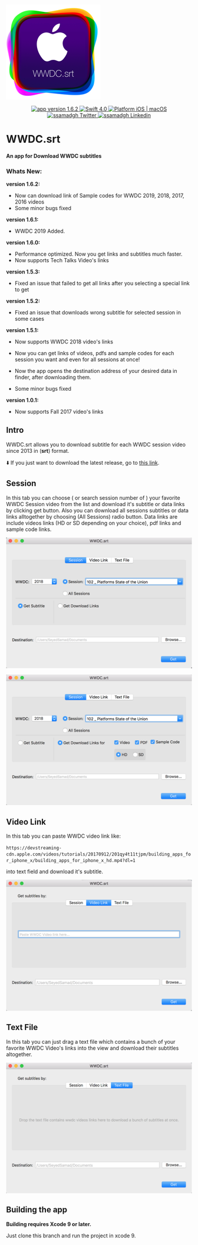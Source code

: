   ![icon](./WWDCSubGetter/Assets.xcassets/AppIcon.appiconset/Icon_256x256.png)

<p align="center">
    <a href="https://github.com/ssamadgh/WWDCsrt/releases" target="_blank">
	    <img src="https://img.shields.io/badge/Version-1.6.2-brightgreen.svg?style=flat" alt="app version 1.6.2">
    </a>
    <a href="https://developer.apple.com/swift/" target="_blank">
	    <img src="https://img.shields.io/badge/Swift-4.0-orange.svg?style=flat" alt="Swift 4.0">
    </a>
    <a href="https://developer.apple.com/swift/" target="_blank">
        <img src="https://img.shields.io/badge/platform-macOS-lightgrey.svg?style=flat" alt="Platform iOS | macOS">
</a>
    <a href="https://twitter.com/ssamadgh" target="_blank">
        <img src="https://img.shields.io/badge/Twitter-@ssamadgh-blue.svg?style=flat" alt="ssamadgh Twitter">
    </a>
    </a>
    <a href="https://www.linkedin.com/in/ssamadgh" target="_blank">
        <img src="https://img.shields.io/badge/Linkedin-ssamadgh-blue.svg?style=flat" alt="ssamadgh Linkedin">
    </a>
</p>

</p>

# WWDC.srt
#### An app for Download WWDC subtitles

### Whats New: 

**version 1.6.2:**

- Now can download link of Sample codes for WWDC 2019, 2018, 2017, 2016 videos
- Some minor bugs fixed

**version 1.6.1:**

- WWDC 2019 Added.

**version 1.6.0:**

- Performance optimized. Now you get links and subtitles much faster.
- Now supports Tech Talks Video's links

**version 1.5.3:**

- Fixed  an issue that failed to get all links after you selecting a special link to get

**version 1.5.2:**

- Fixed  an issue that downloads wrong subtitle for selected session in some cases

**version 1.5.1:**

- Now supports WWDC 2018 video's links

	
- Now you can get links of videos, pdfs and sample codes for each session you want and even for all sessions at once!

- Now the app opens the destination address of your desired data in finder, after downloading them.

- Some minor bugs fixed


**version 1.0.1:**
	
- Now supports Fall 2017 video's links

## Intro
WWDC.srt allows you to download subtitle for each WWDC session video since 2013 in (**srt**) format.

⬇️ If you just want to download the latest release, go to [this link](./Releases/WWDC.srt.zip).

## Session

In this tab you can choose ( or search session number of ) your favorite WWDC Session video from the list and download it's subtitle or data links by clicking get button. Also you can download all sessions subtitles or data links alltogether by choosing (All Sessions) radio button.
Data links are include videos links (HD or SD depending on your choice), pdf links and sample code links.

![Session](./ScreenShots/Session01.png)


![Session](./ScreenShots/Session02.png)


## Video Link

In this tab you can paste WWDC video link like:

 ` https://devstreaming-cdn.apple.com/videos/tutorials/20170912/201qy4t11tjpm/building_apps_for_iphone_x/building_apps_for_iphone_x_hd.mp4?dl=1 `
 
  into text field and download it's subtitle.
  
  ![Video Link](./ScreenShots/VideoLink.png)


## Text File

In this tab you can just drag a text file which contains a bunch of your favorite WWDC Video's links into the view and download their subtitles altogether.

  ![Text File](./ScreenShots/TextFile.png)

## Building the app

**Building requires Xcode 9 or later.**

Just clone this branch and run the project in xcode 9.
